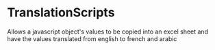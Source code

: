# TranslationScripts
Allows a javascript object's values to be copied into an excel sheet and have the values translated from english to french and arabic
